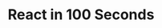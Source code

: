 ---
title: React in 100 Seconds
description: What is React.js? 
weight: 2
lastmod: 2022-02-22T11:11:30-09:00
draft: false
youtube: Tn6-PIqc4UM 
emoji: ⚛️
video_length: 2:25
---